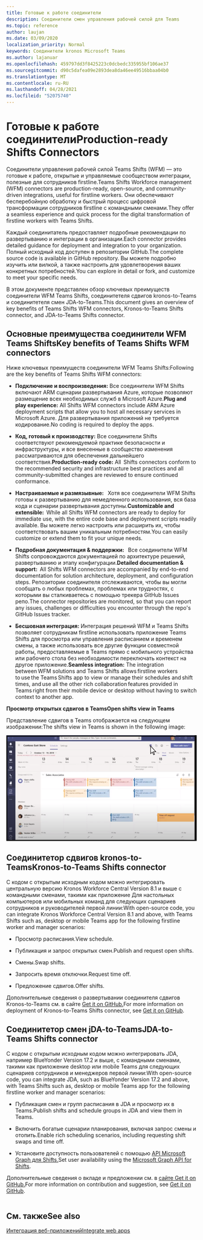 ```yaml
---
title: Готовые к работе соединители
description: Соединители смен управления рабочей силой для Teams
ms.topic: reference
author: laujan
ms.date: 03/09/2020
localization_priority: Normal
keywords: Соединители kronos Microsoft Teams
ms.author: lajanuar
ms.openlocfilehash: 459797dd3f8425223c0dcbedc335955bf106ae37
ms.sourcegitcommit: d90c5dafea09e2893dea8da46ee49516bbaa04b0
ms.translationtype: MT
ms.contentlocale: ru-RU
ms.lasthandoff: 04/28/2021
ms.locfileid: "52075740"
---
```

# <a name="production-ready-shifts-connectors"></a><span data-ttu-id="6c80a-104">Готовые к работе соединители</span><span class="sxs-lookup"><span data-stu-id="6c80a-104">Production-ready Shifts Connectors</span></span>  

<span data-ttu-id="6c80a-105">Соединители управления рабочей силой Teams Shifts (WFM) — это готовые к работе, открытые и управляемые сообществом интеграции, полезные для сотрудников firstline.</span><span class="sxs-lookup"><span data-stu-id="6c80a-105">Teams Shifts Workforce management (WFM) connectors are production-ready, open-source, and community-driven integrations, useful for firstline workers.</span></span> <span data-ttu-id="6c80a-106">Они обеспечивают бесперебойную обработку и быстрый процесс цифровой трансформации сотрудников firstline с командными сменами.</span><span class="sxs-lookup"><span data-stu-id="6c80a-106">They offer a seamless experience and quick process for the digital transformation of firstline workers with Teams Shifts.</span></span> 

<span data-ttu-id="6c80a-107">Каждый соединитатель предоставляет подробные рекомендации по развертыванию и интеграции в организации.</span><span class="sxs-lookup"><span data-stu-id="6c80a-107">Each connector provides detailed guidance for deployment and integration to your organization.</span></span> <span data-ttu-id="6c80a-108">Полный исходный код доступен в репозитории GitHub.</span><span class="sxs-lookup"><span data-stu-id="6c80a-108">The complete source code is available in GitHub repository.</span></span> <span data-ttu-id="6c80a-109">Вы можете подробно изучить или вилкой, а также настроить для удовлетворения ваших конкретных потребностей.</span><span class="sxs-lookup"><span data-stu-id="6c80a-109">You can explore in detail or fork, and customize to meet your specific needs.</span></span>   

<span data-ttu-id="6c80a-110">В этом документе представлен обзор ключевых преимуществ соединители WFM Teams Shifts, соединитетеля сдвигов kronos-to-Teams и соединитетеля смен JDA-to-Teams.</span><span class="sxs-lookup"><span data-stu-id="6c80a-110">This document gives an overview of key benefits of Teams Shifts WFM connectors, Kronos-to-Teams Shifts connector, and JDA-to-Teams Shifts connector.</span></span>

## <a name="key-benefits-of-teams-shifts-wfm-connectors"></a><span data-ttu-id="6c80a-111">Основные преимущества соединители WFM Teams Shifts</span><span class="sxs-lookup"><span data-stu-id="6c80a-111">Key benefits of Teams Shifts WFM connectors</span></span>

<span data-ttu-id="6c80a-112">Ниже ключевых преимуществ соединители WFM Teams Shifts:</span><span class="sxs-lookup"><span data-stu-id="6c80a-112">Following are the key benefits of Teams Shifts WFM connectors:</span></span>

* <span data-ttu-id="6c80a-113">**Подключение и воспроизведения:** Все соединители WFM Shifts включают ARM сценарии развертывания Azure, которые позволяют размещение всех необходимых служб в Microsoft Azure.</span><span class="sxs-lookup"><span data-stu-id="6c80a-113">**Plug and play experience:** All Shifts WFM connectors include ARM Azure deployment scripts that allow you to host all necessary services in Microsoft Azure.</span></span> <span data-ttu-id="6c80a-114">Для развертывания приложений не требуется кодирование.</span><span class="sxs-lookup"><span data-stu-id="6c80a-114">No coding is required to deploy the apps.</span></span>

* <span data-ttu-id="6c80a-115">**Код, готовый к производству:** Все соединители Shifts соответствуют рекомендуемой практике безопасности и инфраструктуры, и все внесенные в сообщество изменения рассматриваются для обеспечения дальнейшего соответствия.</span><span class="sxs-lookup"><span data-stu-id="6c80a-115">**Production-ready code:** All  Shifts connectors conform to the recommended security and infrastructure best practices and all community-submitted changes are reviewed to ensure continued conformance.</span></span>

* <span data-ttu-id="6c80a-116">**Настраиваемые и размязывные:**   Хотя все соединители WFM Shifts готовы к развертыванию для немедленного использования, вся база кода и сценарии развертывания доступны.</span><span class="sxs-lookup"><span data-stu-id="6c80a-116">**Customizable and extensible:**  While all Shifts WFM connectors are ready to deploy for immediate use, with the entire code base and deployment scripts readily available.</span></span> <span data-ttu-id="6c80a-117">Вы можете легко настроить или расширить их, чтобы соответствовать вашим уникальным потребностям.</span><span class="sxs-lookup"><span data-stu-id="6c80a-117">You can easily customize or extend them to fit your unique needs.</span></span>

* <span data-ttu-id="6c80a-118">**Подробная документация & поддержки:**   Все соединители WFM Shifts сопровождаются документацией по архитектуре решений, развертыванию и этапу конфигурации.</span><span class="sxs-lookup"><span data-stu-id="6c80a-118">**Detailed documentation & support:**  All Shifts WFM connectors are accompanied by end-to-end documentation for solution architecture, deployment, and configuration steps.</span></span> <span data-ttu-id="6c80a-119">Репозитории соединителя отслеживаются, чтобы вы могли сообщать о любых проблемах, проблемах или трудностях, с которыми вы сталкиваетесь с помощью трекера GitHub Issues репо.</span><span class="sxs-lookup"><span data-stu-id="6c80a-119">The connector repositories are monitored, so that you can report any issues, challenges or difficulties you encounter through the repo's GitHub Issues tracker.</span></span>

* <span data-ttu-id="6c80a-120">**Бесшовная интеграция:** Интеграция решений WFM и Teams Shifts позволяет сотрудникам firstline использовать приложение Teams Shifts для просмотра или управления расписанием и временем смены, а также использовать все другие функции совместной работы, предоставляемые в Teams прямо с мобильного устройства или рабочего стола без необходимости переключать контекст на другое приложение.</span><span class="sxs-lookup"><span data-stu-id="6c80a-120">**Seamless integration:** The integration between WFM solutions and Teams Shifts allows firstline workers to use the Teams Shifts app to view or manage their schedules and shift times, and use all the other rich collaboration features provided in Teams right from their mobile device or desktop without having to switch context to another app.</span></span>  

<span data-ttu-id="6c80a-121">**Просмотр открытых сдвигов в Teams**</span><span class="sxs-lookup"><span data-stu-id="6c80a-121">**Open shifts view in Teams**</span></span> 

<span data-ttu-id="6c80a-122">Представление сдвигов в Teams отображается на следующем изображении:</span><span class="sxs-lookup"><span data-stu-id="6c80a-122">The shifts view in Teams is shown in the following image:</span></span> 

![Open shifts in Teams](../assets/images/teams-open-shifts-view.png)

## <a name="kronos-to-teams-shifts-connector"></a><span data-ttu-id="6c80a-124">Соединитетор сдвигов kronos-to-Teams</span><span class="sxs-lookup"><span data-stu-id="6c80a-124">Kronos-to-Teams Shifts connector</span></span>

<span data-ttu-id="6c80a-125">С кодом с открытым исходным кодом можно интегрировать центральную версию Kronos Workforce Central Version 8.1 и выше с командными сменами, такими как приложение Для настольных компьютеров или мобильных команд для следующих сценариев сотрудников и руководителей первой линии:</span><span class="sxs-lookup"><span data-stu-id="6c80a-125">With open-source code, you can integrate Kronos Workforce Central Version 8.1 and above, with Teams Shifts such as, desktop or mobile Teams app for the following firstline worker and manager scenarios:</span></span>

* <span data-ttu-id="6c80a-126">Просмотр расписания.</span><span class="sxs-lookup"><span data-stu-id="6c80a-126">View schedule.</span></span>

* <span data-ttu-id="6c80a-127">Публикация и запрос открытых смен.</span><span class="sxs-lookup"><span data-stu-id="6c80a-127">Publish and request open shifts.</span></span>

* <span data-ttu-id="6c80a-128">Смены.</span><span class="sxs-lookup"><span data-stu-id="6c80a-128">Swap shifts.</span></span>

* <span data-ttu-id="6c80a-129">Запросить время отключки.</span><span class="sxs-lookup"><span data-stu-id="6c80a-129">Request time off.</span></span>

* <span data-ttu-id="6c80a-130">Предложение сдвигов.</span><span class="sxs-lookup"><span data-stu-id="6c80a-130">Offer shifts.</span></span>

<span data-ttu-id="6c80a-131">Дополнительные сведения о развертывании соединителя сдвигов Kronos-to-Teams см. в сайте [Get it on GitHub.](https://aka.ms/KronosShiftsConnector)</span><span class="sxs-lookup"><span data-stu-id="6c80a-131">For more information on deployment of Kronos-to-Teams Shifts connector, see [Get it on GitHub](https://aka.ms/KronosShiftsConnector).</span></span>

## <a name="jda-to-teams-shifts-connector"></a><span data-ttu-id="6c80a-132">Соединитетор смен jDA-to-Teams</span><span class="sxs-lookup"><span data-stu-id="6c80a-132">JDA-to-Teams Shifts connector</span></span>

<span data-ttu-id="6c80a-133">С кодом с открытым исходным кодом можно интегрировать JDA, например BlueYonder Version 17.2 и выше, с командными сменами, такими как приложение desktop или mobile Teams для следующих сценариев сотрудников и менеджеров первой линии:</span><span class="sxs-lookup"><span data-stu-id="6c80a-133">With open-source code, you can integrate JDA, such as BlueYonder Version 17.2 and above, with Teams Shifts  such as, desktop or mobile Teams app for the following firstline worker and manager scenarios:</span></span>

* <span data-ttu-id="6c80a-134">Публикация смен и групп расписания в JDA и просмотр их в Teams.</span><span class="sxs-lookup"><span data-stu-id="6c80a-134">Publish shifts and schedule groups in JDA and view them in Teams.</span></span>

* <span data-ttu-id="6c80a-135">Включить богатые сценарии планирования, включая запрос смены и отопить.</span><span class="sxs-lookup"><span data-stu-id="6c80a-135">Enable rich scheduling scenarios, including requesting shift swaps and time off.</span></span>

* <span data-ttu-id="6c80a-136">Установите доступность пользователей с помощью [API Microsoft Graph для Shifts.](/graph/api/resources/shift?view=graph-rest-beta&preserve-view=true)</span><span class="sxs-lookup"><span data-stu-id="6c80a-136">Set user availability using the [Microsoft Graph API for Shifts](/graph/api/resources/shift?view=graph-rest-beta&preserve-view=true).</span></span>

<span data-ttu-id="6c80a-137">Дополнительные сведения о вкладе и предложении см. в [сайте Get it on GitHub.](https://aka.ms/JDAShiftsConnector)</span><span class="sxs-lookup"><span data-stu-id="6c80a-137">For more information on contribution and suggestion, see [Get it on GitHub](https://aka.ms/JDAShiftsConnector).</span></span></br></br>

## <a name="see-also"></a><span data-ttu-id="6c80a-138">См. также</span><span class="sxs-lookup"><span data-stu-id="6c80a-138">See also</span></span>

[<span data-ttu-id="6c80a-139">Интеграция веб-приложений</span><span class="sxs-lookup"><span data-stu-id="6c80a-139">Integrate web apps</span></span>](~/samples/integrate-web-apps-overview.md)
